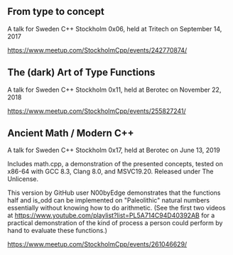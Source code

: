 From type to concept
--------------------

A talk for Sweden C++ Stockholm 0x06, held at Tritech on September 14, 2017

https://www.meetup.com/StockholmCpp/events/242770874/

The (dark) Art of Type Functions
--------------------------------

A talk for Sweden C++ Stockholm 0x11, held at Berotec on November 22, 2018

https://www.meetup.com/StockholmCpp/events/255827241/

Ancient Math / Modern C++
-------------------------

A talk for Sweden C++ Stockholm 0x17, held at Berotec on June 13, 2019

Includes math.cpp, a demonstration of the presented concepts, tested on x86-64 with GCC 8.3, Clang 8.0, and MSVC19.20. Released under The Unlicense.

This version by GitHub user N00byEdge demonstrates that the functions half and is_odd can be implemented on "Paleolithic" natural numbers essentially without knowing how to do arithmetic. (See the first two videos at https://www.youtube.com/playlist?list=PL5A714C94D40392AB for a practical demonstration of the kind of process a person could perform by hand to evaluate these functions.)

https://www.meetup.com/StockholmCpp/events/261046629/
